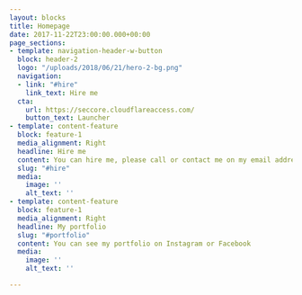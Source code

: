 ```yaml
---
layout: blocks
title: Homepage
date: 2017-11-22T23:00:00.000+00:00
page_sections:
- template: navigation-header-w-button
  block: header-2
  logo: "/uploads/2018/06/21/hero-2-bg.png"
  navigation:
  - link: "#hire"
    link_text: Hire me
  cta:
    url: https://seccore.cloudflareaccess.com/
    button_text: Launcher
- template: content-feature
  block: feature-1
  media_alignment: Right
  headline: Hire me
  content: You can hire me, please call or contact me on my email address.
  slug: "#hire"
  media:
    image: ''
    alt_text: ''
- template: content-feature
  block: feature-1
  media_alignment: Right
  headline: My portfolio
  slug: "#portfolio"
  content: You can see my portfolio on Instagram or Facebook
  media:
    image: ''
    alt_text: ''

---
```

